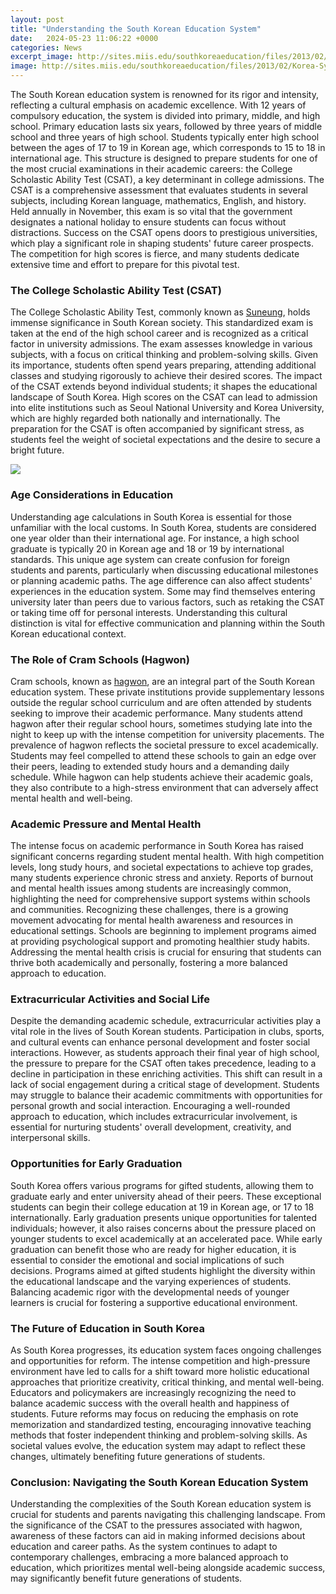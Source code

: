 ```yaml
---
layout: post
title: "Understanding the South Korean Education System"
date:   2024-05-23 11:06:22 +0000
categories: News
excerpt_image: http://sites.miis.edu/southkoreaeducation/files/2013/02/Korea-System.jpg
image: http://sites.miis.edu/southkoreaeducation/files/2013/02/Korea-System.jpg
---
```


The South Korean education system is renowned for its rigor and intensity, reflecting a cultural emphasis on academic excellence. With 12 years of compulsory education, the system is divided into primary, middle, and high school. Primary education lasts six years, followed by three years of middle school and three years of high school. Students typically enter high school between the ages of 17 to 19 in Korean age, which corresponds to 15 to 18 in international age. This structure is designed to prepare students for one of the most crucial examinations in their academic careers: the College Scholastic Ability Test (CSAT), a key determinant in college admissions.
The CSAT is a comprehensive assessment that evaluates students in several subjects, including Korean language, mathematics, English, and history. Held annually in November, this exam is so vital that the government designates a national holiday to ensure students can focus without distractions. Success on the CSAT opens doors to prestigious universities, which play a significant role in shaping students' future career prospects. The competition for high scores is fierce, and many students dedicate extensive time and effort to prepare for this pivotal test.
### The College Scholastic Ability Test (CSAT)
The College Scholastic Ability Test, commonly known as [Suneung](https://us.edu.vn/en/College_Scholastic_Ability_Test), holds immense significance in South Korean society. This standardized exam is taken at the end of the high school career and is recognized as a critical factor in university admissions. The exam assesses knowledge in various subjects, with a focus on critical thinking and problem-solving skills. Given its importance, students often spend years preparing, attending additional classes and studying rigorously to achieve their desired scores.
The impact of the CSAT extends beyond individual students; it shapes the educational landscape of South Korea. High scores on the CSAT can lead to admission into elite institutions such as Seoul National University and Korea University, which are highly regarded both nationally and internationally. The preparation for the CSAT is often accompanied by significant stress, as students feel the weight of societal expectations and the desire to secure a bright future.

![](http://sites.miis.edu/southkoreaeducation/files/2013/02/Korea-System.jpg)
### Age Considerations in Education
Understanding age calculations in South Korea is essential for those unfamiliar with the local customs. In South Korea, students are considered one year older than their international age. For instance, a high school graduate is typically 20 in Korean age and 18 or 19 by international standards. This unique age system can create confusion for foreign students and parents, particularly when discussing educational milestones or planning academic paths.
The age difference can also affect students' experiences in the education system. Some may find themselves entering university later than peers due to various factors, such as retaking the CSAT or taking time off for personal interests. Understanding this cultural distinction is vital for effective communication and planning within the South Korean educational context.
### The Role of Cram Schools (Hagwon)
Cram schools, known as [hagwon](https://us.edu.vn/en/Hagwon), are an integral part of the South Korean education system. These private institutions provide supplementary lessons outside the regular school curriculum and are often attended by students seeking to improve their academic performance. Many students attend hagwon after their regular school hours, sometimes studying late into the night to keep up with the intense competition for university placements.
The prevalence of hagwon reflects the societal pressure to excel academically. Students may feel compelled to attend these schools to gain an edge over their peers, leading to extended study hours and a demanding daily schedule. While hagwon can help students achieve their academic goals, they also contribute to a high-stress environment that can adversely affect mental health and well-being.
### Academic Pressure and Mental Health
The intense focus on academic performance in South Korea has raised significant concerns regarding student mental health. With high competition levels, long study hours, and societal expectations to achieve top grades, many students experience chronic stress and anxiety. Reports of burnout and mental health issues among students are increasingly common, highlighting the need for comprehensive support systems within schools and communities.
Recognizing these challenges, there is a growing movement advocating for mental health awareness and resources in educational settings. Schools are beginning to implement programs aimed at providing psychological support and promoting healthier study habits. Addressing the mental health crisis is crucial for ensuring that students can thrive both academically and personally, fostering a more balanced approach to education.
### Extracurricular Activities and Social Life
Despite the demanding academic schedule, extracurricular activities play a vital role in the lives of South Korean students. Participation in clubs, sports, and cultural events can enhance personal development and foster social interactions. However, as students approach their final year of high school, the pressure to prepare for the CSAT often takes precedence, leading to a decline in participation in these enriching activities.
This shift can result in a lack of social engagement during a critical stage of development. Students may struggle to balance their academic commitments with opportunities for personal growth and social interaction. Encouraging a well-rounded approach to education, which includes extracurricular involvement, is essential for nurturing students' overall development, creativity, and interpersonal skills.
### Opportunities for Early Graduation
South Korea offers various programs for gifted students, allowing them to graduate early and enter university ahead of their peers. These exceptional students can begin their college education at 19 in Korean age, or 17 to 18 internationally. Early graduation presents unique opportunities for talented individuals; however, it also raises concerns about the pressure placed on younger students to excel academically at an accelerated pace.
While early graduation can benefit those who are ready for higher education, it is essential to consider the emotional and social implications of such decisions. Programs aimed at gifted students highlight the diversity within the educational landscape and the varying experiences of students. Balancing academic rigor with the developmental needs of younger learners is crucial for fostering a supportive educational environment.
### The Future of Education in South Korea
As South Korea progresses, its education system faces ongoing challenges and opportunities for reform. The intense competition and high-pressure environment have led to calls for a shift toward more holistic educational approaches that prioritize creativity, critical thinking, and mental well-being. Educators and policymakers are increasingly recognizing the need to balance academic success with the overall health and happiness of students.
Future reforms may focus on reducing the emphasis on rote memorization and standardized testing, encouraging innovative teaching methods that foster independent thinking and problem-solving skills. As societal values evolve, the education system may adapt to reflect these changes, ultimately benefiting future generations of students.
### Conclusion: Navigating the South Korean Education System
Understanding the complexities of the South Korean education system is crucial for students and parents navigating this challenging landscape. From the significance of the CSAT to the pressures associated with hagwon, awareness of these factors can aid in making informed decisions about education and career paths. As the system continues to adapt to contemporary challenges, embracing a more balanced approach to education, which prioritizes mental well-being alongside academic success, may significantly benefit future generations of students.
